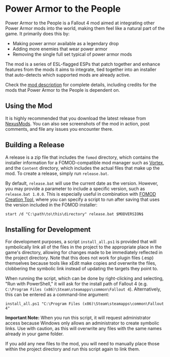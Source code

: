 # Power Armor to the People

Power Armor to the People is a Fallout 4 mod aimed at integrating other Power Armor mods into the world, making them feel like a natural part of the game. It primarily does this by:
* Making power armor available as a legendary drop
* Adding more enemies that wear power armor
* Removing the single full set typical of power armor mods

The mod is a series of ESL-flagged ESPs that patch together and enhance features from the mods it aims to integrate, tied together into an installer that auto-detects which supported mods are already active.

Check the [mod description](Documentation/Description.md) for complete details, including credits for the mods that Power Armor to the People is dependent on.

## Using the Mod

It is highly recommended that you download the latest release from [NexusMods](https://www.nexusmods.com/fallout4/mods/50819). You can also see screenshots of the mod in action, post comments, and file any issues you encounter there.

## Building a Release
A release is a zip file that includes the `fomod` directory, which contains the installer information for a FOMOD-compatible mod manager such as [Vortex](https://www.nexusmods.com/about/vortex/), and the `Content` directory, which includes the actual files that make up the mod. To create a release, simply run `release.bat`.

By default, `release.bat` will use the current date as the version. However, you may provide a parameter to include a specific version, such as `release.bat 1.0.0`. This is especially useful in combination with [FOMOD Creation Tool](https://www.nexusmods.com/fallout4/mods/6821), where you can specify a script to run after saving that uses the version included in the FOMOD installer:

```
start /d "C:\path\to\this\directory" release.bat $MODVERSION$
```

## Installing for Development
For development purposes, a script `install_all.ps1` is provided that will symbolically link all of the files in the project to the appropriate place in the game's directory, allowing for changes made to be immediately reflected in the project directory. Note that this does not work for plugin files (.esp) themselves because tools like xEdit make copies and overwrite the files, clobbering the symbolic link instead of updating the targets they point to.

When running the script, which can be done by right-clicking and selecting, "Run with PowerShell," it will ask for the install path of Fallout 4 (e.g. `C:\Program Files (x86)\Steam\steamapps\common\Fallout 4`). Alternatively, this can be entered as a command-line argument:

```
install_all.ps1 "C:\Program Files (x86)\Steam\steamapps\common\Fallout 4"
```

**Important Note:** When you run this script, it will request administrator access because Windows only allows an administrator to create symbolic links. Use with caution, as this will overwrite any files with the same names already in your game folder.

If you add any new files to the mod, you will need to manually place those within the project directory and run this script again to link them.
